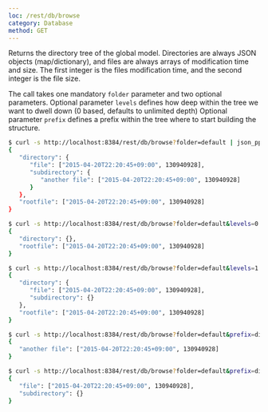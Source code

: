 ```yaml
---
loc: /rest/db/browse
category: Database
method: GET
---
```


Returns the directory tree of the global model. 
Directories are always JSON objects (map/dictionary), and files are always arrays of modification time and size.
The first integer is the files modification time, and the second integer is the file size.

The call takes one mandatory `folder` parameter and two optional parameters.
Optional parameter `levels` defines how deep within the tree we want to dwell down (0 based, defaults to unlimited depth)
Optional parameter `prefix` defines a prefix within the tree where to start building the structure.

```bash
$ curl -s http://localhost:8384/rest/db/browse?folder=default | json_pp
{
   "directory": {
      "file": ["2015-04-20T22:20:45+09:00", 130940928],
      "subdirectory": {
         "another file": ["2015-04-20T22:20:45+09:00", 130940928]
      }
   },
   "rootfile": ["2015-04-20T22:20:45+09:00", 130940928] 
}

$ curl -s http://localhost:8384/rest/db/browse?folder=default&levels=0 | json_pp
{
   "directory": {},
   "rootfile": ["2015-04-20T22:20:45+09:00", 130940928] 
}

$ curl -s http://localhost:8384/rest/db/browse?folder=default&levels=1 | json_pp
{
   "directory": {
      "file": ["2015-04-20T22:20:45+09:00", 130940928],
      "subdirectory": {}
   },
   "rootfile": ["2015-04-20T22:20:45+09:00", 130940928]
}

$ curl -s http://localhost:8384/rest/db/browse?folder=default&prefix=directory/subdirectory | json_pp
{
   "another file": ["2015-04-20T22:20:45+09:00", 130940928]
}

$ curl -s http://localhost:8384/rest/db/browse?folder=default&prefix=directory&levels=0 | json_pp
{
   "file": ["2015-04-20T22:20:45+09:00", 130940928],
   "subdirectory": {}
}
```
